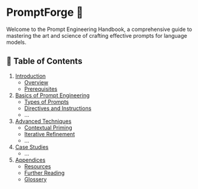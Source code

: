 # PromptForge 📘

Welcome to the Prompt Engineering Handbook, a comprehensive guide to mastering the art and science of crafting effective prompts for language models.

## 📖 Table of Contents

1. [Introduction](docs/introduction/01-overview.md)
    - [Overview](docs/introduction/01-overview.md)
    - [Prerequisites](docs/introduction/02-prerequisites.md)
2. [Basics of Prompt Engineering](docs/basics/01-types-of-prompts.md)
    - [Types of Prompts](docs/basics/01-types-of-prompts.md)
    - [Directives and Instructions](docs/basics/02-directives-and-instructions.md)
    - ...
3. [Advanced Techniques](docs/advanced-techniques/01-contextual-priming.md)
    - [Contextual Priming](docs/advanced-techniques/01-contextual-priming.md)
    - [Iterative Refinement](docs/advanced-techniques/02-iterative-refinement.md)
    - ...
4. [Case Studies](docs/case-studies/01-case-study-photosynthesis.md)
    - ...
5. [Appendices](docs/appendices/01-resources.md)
    - [Resources](docs/appendices/01-resources.md)
    - [Further Reading](docs/appendices/02-further-reading.md)
    - [Glossery](docs/appendices/03-glossary.md)

